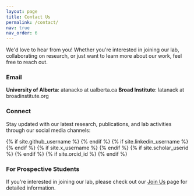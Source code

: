 ```yaml
---
layout: page
title: Contact Us
permalink: /contact/
nav: true
nav_order: 6
---
```


We'd love to hear from you! Whether you're interested in joining our lab, collaborating on research, or just want to learn more about our work, feel free to reach out.

### Email
**University of Alberta**: atanacko at ualberta.ca 
**Broad Institute**: latanack at broadinstitute.org

### Connect
Stay updated with our latest research, publications, and lab activities through our social media channels:

<div class="social-icons">
  {% if site.github_username %}
    <a href="https://github.com/{{ site.github_username }}" title="GitHub"><i class="fa-brands fa-github"></i></a>
  {% endif %}
  {% if site.linkedin_username %}
    <a href="https://www.linkedin.com/in/{{ site.linkedin_username }}" title="LinkedIn"><i class="fa-brands fa-linkedin"></i></a>
  {% endif %}
  {% if site.x_username %}
    <a href="https://twitter.com/{{ site.x_username }}" title="X"><i class="fa-brands fa-x-twitter"></i></a>
  {% endif %}
  {% if site.scholar_userid %}
    <a href="https://scholar.google.com/citations?user={{ site.scholar_userid }}" title="Google Scholar"><i class="ai ai-google-scholar"></i></a>
  {% endif %}
  {% if site.orcid_id %}
    <a href="https://orcid.org/{{ site.orcid_id }}" title="ORCID"><i class="ai ai-orcid"></i></a>
  {% endif %}
</div>

### For Prospective Students
If you're interested in joining our lab, please check out our [Join Us](/join/) page for detailed information.